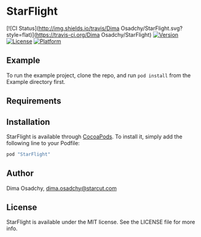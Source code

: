 # StarFlight

[![CI Status](http://img.shields.io/travis/Dima Osadchy/StarFlight.svg?style=flat)](https://travis-ci.org/Dima Osadchy/StarFlight)
[![Version](https://img.shields.io/cocoapods/v/StarFlight.svg?style=flat)](http://cocoapods.org/pods/StarFlight)
[![License](https://img.shields.io/cocoapods/l/StarFlight.svg?style=flat)](http://cocoapods.org/pods/StarFlight)
[![Platform](https://img.shields.io/cocoapods/p/StarFlight.svg?style=flat)](http://cocoapods.org/pods/StarFlight)

## Example

To run the example project, clone the repo, and run `pod install` from the Example directory first.

## Requirements

## Installation

StarFlight is available through [CocoaPods](http://cocoapods.org). To install
it, simply add the following line to your Podfile:

```ruby
pod "StarFlight"
```

## Author

Dima Osadchy, dima.osadchy@starcut.com

## License

StarFlight is available under the MIT license. See the LICENSE file for more info.

